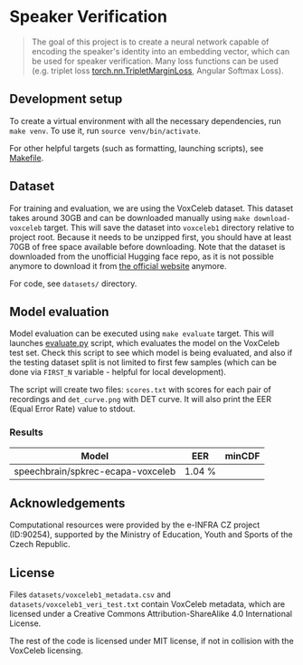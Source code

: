 # Speaker Verification

> The goal of this project is to create a neural network capable of encoding the speaker's identity into 
an embedding vector, which can be used for speaker verification. Many loss functions can be used (e.g. triplet loss 
[torch.nn.TripletMarginLoss](https://pytorch.org/docs/stable/generated/torch.nn.TripletMarginLoss.html),
Angular Softmax Loss).

## Development setup

To create a virtual environment with all the necessary dependencies, run `make venv`. To use it,
run `source venv/bin/activate`.

For other helpful targets (such as formatting, launching scripts), see [Makefile](Makefile).

## Dataset

For training and evaluation, we are using the VoxCeleb dataset. This dataset takes around 30GB and can be downloaded
manually using `make download-voxceleb` target. This will save the dataset into `voxceleb1` directory relative 
to project root. Because it needs to be unzipped first, you should have at least 70GB of free space available before 
downloading. Note that the dataset is downloaded from the unofficial Hugging face repo, as it is not possible anymore 
to download it from [the official website](http://www.robots.ox.ac.uk/~vgg/data/voxceleb/) anymore.

For code, see `datasets/` directory.

## Model evaluation

Model evaluation can be executed using `make evaluate` target. This will launches [evaluate.py](evaluate.py) script,
which evaluates the model on the VoxCeleb test set. Check this script to see which model is being evaluated, and also
if the testing dataset split is not limited to first few samples (which can be done via `FIRST_N` variable - helpful
for local development).

The script will create two files: `scores.txt` with scores for each pair of recordings and `det_curve.png` with DET 
curve. It will also print the EER (Equal Error Rate) value to stdout.

### Results

| Model                             | EER    | minCDF |
|-----------------------------------|--------|--------|
| speechbrain/spkrec-ecapa-voxceleb | 1.04 % |        |

## Acknowledgements

Computational resources were provided by the e-INFRA CZ project (ID:90254),
supported by the Ministry of Education, Youth and Sports of the Czech Republic.

## License

Files `datasets/voxceleb1_metadata.csv` and `datasets/voxceleb1_veri_test.txt` contain VoxCeleb metadata,
which are licensed under a Creative Commons Attribution-ShareAlike 4.0 International License.

The rest of the code is licensed under MIT license, if not in collision with the VoxCeleb licensing.
